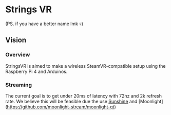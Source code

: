 # Strings VR
(PS. if you have a better name lmk 💀)


## Vision

### Overview
StringsVR is aimed to make a wireless SteamVR-compatible setup using the Raspberry Pi 4 and Arduinos. 

### Streaming
The current goal is to get under 20ms of latency with 72hz and 2k refresh rate. We believe this will be feasible due the use [Sunshine](https://github.com/LizardByte/Sunshine) and [Moonlight] (https://github.com/moonlight-stream/moonlight-qt)

